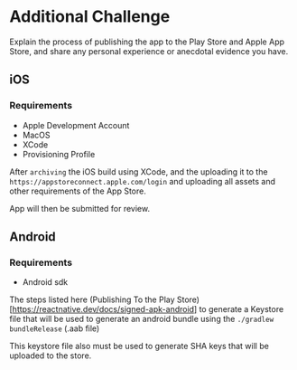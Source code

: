 # Additional Challenge

Explain the process of publishing the app to the Play Store and Apple App Store, and
share any personal experience or anecdotal evidence you have.

## iOS
### Requirements 
- Apple Development Account
- MacOS
- XCode
- Provisioning Profile

After `archiving` the iOS build using XCode, and the uploading it to the `https://appstoreconnect.apple.com/login` and uploading all assets and other requirements of the App Store. 

App will then be submitted for review.

## Android 

### Requirements
- Android sdk

The steps listed here (Publishing To the Play Store)[https://reactnative.dev/docs/signed-apk-android] to generate a Keystore file that will be used to generate an android bundle using the `./gradlew bundleRelease` (.aab file)

This keystore file also must be used to generate SHA keys that will be uploaded to the store.